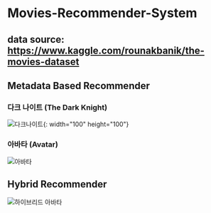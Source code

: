 # Movies-Recommender-System  

## data source: https://www.kaggle.com/rounakbanik/the-movies-dataset  

## Metadata Based Recommender  
### 다크 나이트 (The Dark Knight)  
![다크나이트](https://user-images.githubusercontent.com/29765855/84464479-9195f680-acaf-11ea-88ab-cb5cd6b47884.PNG){: width="100" height="100"}
  

### 아바타 (Avatar)  
![아바타](https://user-images.githubusercontent.com/29765855/84464541-bee2a480-acaf-11ea-9449-215edbe2bc4e.PNG)  


## Hybrid Recommender  
![하이브리드 아바타](https://user-images.githubusercontent.com/29765855/84464667-1b45c400-acb0-11ea-838a-757b7e3add7c.PNG)  



